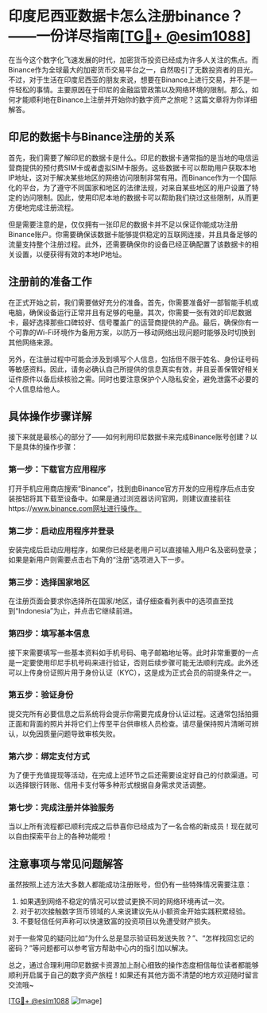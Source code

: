 # 印度尼西亚数据卡怎么注册binance？——一份详尽指南[[TG💪+ @esim1088](https://t.me/s/esim1088)]

在当今这个数字化飞速发展的时代，加密货币投资已经成为许多人关注的焦点。而Binance作为全球最大的加密货币交易平台之一，自然吸引了无数投资者的目光。不过，对于生活在印度尼西亚的朋友来说，想要在Binance上进行交易，并不是一件轻松的事情。主要原因在于印尼的金融监管政策以及网络环境的限制。那么，如何才能顺利地在Binance上注册并开始你的数字资产之旅呢？这篇文章将为你详细解答。

## 印尼的数据卡与Binance注册的关系

首先，我们需要了解印尼的数据卡是什么。印尼的数据卡通常指的是当地的电信运营商提供的预付费SIM卡或者虚拟SIM卡服务。这些数据卡可以帮助用户获取本地IP地址，这对于解决某些地区的网络访问限制非常有用。而Binance作为一个国际化的平台，为了遵守不同国家和地区的法律法规，对来自某些地区的用户设置了特定的访问限制。因此，使用印尼本地的数据卡可以帮助我们绕过这些限制，从而更方便地完成注册流程。

但是需要注意的是，仅仅拥有一张印尼的数据卡并不足以保证你能成功注册Binance账户。你需要确保该数据卡能够提供稳定的互联网连接，并且具备足够的流量支持整个注册过程。此外，还需要确保你的设备已经正确配置了该数据卡的相关设置，以便获得有效的本地IP地址。

## 注册前的准备工作

在正式开始之前，我们需要做好充分的准备。首先，你需要准备好一部智能手机或电脑，确保设备运行正常并且有足够的电量。其次，你需要一张有效的印尼数据卡，最好选择那些口碑较好、信号覆盖广的运营商提供的产品。最后，确保你有一个可靠的Wi-Fi环境作为备用方案，以防万一移动网络出现问题时能够及时切换到其他网络来源。

另外，在注册过程中可能会涉及到填写个人信息，包括但不限于姓名、身份证号码等敏感资料。因此，请务必确认自己所提供的信息真实有效，并且妥善保管好相关证件原件以备后续核验之需。同时也要注意保护个人隐私安全，避免泄露不必要的个人信息给他人。

## 具体操作步骤详解

接下来就是最核心的部分了——如何利用印尼数据卡来完成Binance账号创建？以下是具体的操作步骤：

### 第一步：下载官方应用程序

打开手机应用商店搜索“Binance”，找到由Binance官方开发的应用程序后点击安装按钮将其下载至设备中。如果是通过浏览器访问官网，则建议直接前往https://www.binance.com网址进行操作。

### 第二步：启动应用程序并登录

安装完成后启动应用程序，如果你已经是老用户可以直接输入用户名及密码登录；如果是新用户则需要点击右下角的“注册”选项进入下一步。

### 第三步：选择国家地区

在注册页面会要求你选择所在国家/地区，请仔细查看列表中的选项直至找到“Indonesia”为止，并点击它继续前进。

### 第四步：填写基本信息

接下来需要填写一些基本资料如手机号码、电子邮箱地址等。此时非常重要的一点是一定要使用印尼手机号码来进行验证，否则后续步骤可能无法顺利完成。此外还可以上传身份证照片用于身份认证（KYC），这是成为正式会员的前提条件之一。

### 第五步：验证身份

提交完所有必要信息之后系统将会提示你需要完成身份认证过程。这通常包括拍摄正面和背面的照片并将它们上传至平台供审核人员检查。请尽量保持照片清晰可辨认，以免因质量问题导致审核失败。

### 第六步：绑定支付方式

为了便于充值提现等活动，在完成上述环节之后还需要设定好自己的付款渠道。可以选择银行转账、信用卡支付等多种形式根据自身需求灵活调整。

### 第七步：完成注册并体验服务

当以上所有流程都已顺利完成之后恭喜你已经成为了一名合格的新成员！现在就可以自由探索平台上的各种功能啦！

## 注意事项与常见问题解答

虽然按照上述方法大多数人都能成功注册账号，但仍有一些特殊情况需要注意：

1. 如果遇到网络不稳定的情况可以尝试更换不同的网络环境再试一次。
2. 对于初次接触数字货币领域的人来说建议先从小额资金开始实践积累经验。
3. 不要轻信任何声称可以快速致富的投资项目以免遭受财产损失。

对于一些常见的疑问比如“为什么总是显示验证码发送失败？”、“怎样找回忘记的密码？”等问题都可以参考官方帮助中心内的指引加以解决。

总之，通过合理利用印尼数据卡资源加上耐心细致的操作态度相信每位读者都能够顺利开启属于自己的数字资产旅程！如果还有其他方面不清楚的地方欢迎随时留言交流哦~

[[TG💪+ @esim1088](https://t.me/s/esim1088) ![Image](https://i.postimg.cc/4NQfJmqS/Snipaste-2025-05-13-00-14-12.png)]